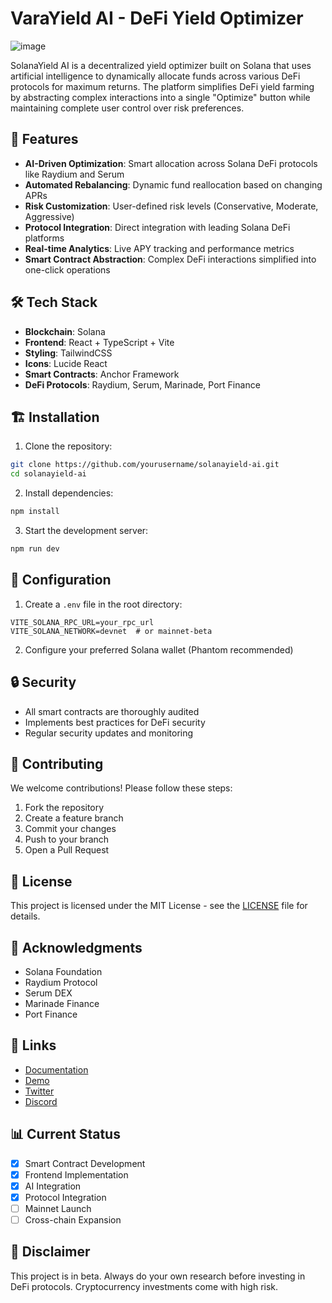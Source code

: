 # VaraYield AI - DeFi Yield Optimizer 

![image](https://github.com/user-attachments/assets/88cbd7d5-d5d3-4121-8d3b-67ad135c2eb1)


SolanaYield AI is a decentralized yield optimizer built on Solana that uses artificial intelligence to dynamically allocate funds across various DeFi protocols for maximum returns. The platform simplifies DeFi yield farming by abstracting complex interactions into a single "Optimize" button while maintaining complete user control over risk preferences.

## 🚀 Features

- **AI-Driven Optimization**: Smart allocation across Solana DeFi protocols like Raydium and Serum
- **Automated Rebalancing**: Dynamic fund reallocation based on changing APRs
- **Risk Customization**: User-defined risk levels (Conservative, Moderate, Aggressive)
- **Protocol Integration**: Direct integration with leading Solana DeFi platforms
- **Real-time Analytics**: Live APY tracking and performance metrics
- **Smart Contract Abstraction**: Complex DeFi interactions simplified into one-click operations

## 🛠 Tech Stack

- **Blockchain**: Solana
- **Frontend**: React + TypeScript + Vite
- **Styling**: TailwindCSS
- **Icons**: Lucide React
- **Smart Contracts**: Anchor Framework
- **DeFi Protocols**: Raydium, Serum, Marinade, Port Finance

## 🏗 Installation

1. Clone the repository:
```bash
git clone https://github.com/yourusername/solanayield-ai.git
cd solanayield-ai
```

2. Install dependencies:
```bash
npm install
```

3. Start the development server:
```bash
npm run dev
```

## 🔧 Configuration

1. Create a `.env` file in the root directory:
```env
VITE_SOLANA_RPC_URL=your_rpc_url
VITE_SOLANA_NETWORK=devnet  # or mainnet-beta
```

2. Configure your preferred Solana wallet (Phantom recommended)

## 🔒 Security

- All smart contracts are thoroughly audited
- Implements best practices for DeFi security
- Regular security updates and monitoring

## 🤝 Contributing

We welcome contributions! Please follow these steps:

1. Fork the repository
2. Create a feature branch
3. Commit your changes
4. Push to your branch
5. Open a Pull Request

## 📜 License

This project is licensed under the MIT License - see the [LICENSE](LICENSE) file for details.

## 🌟 Acknowledgments

- Solana Foundation
- Raydium Protocol
- Serum DEX
- Marinade Finance
- Port Finance

## 🔗 Links

- [Documentation](https://docs.solanayield.ai)
- [Demo](https://demo.solanayield.ai)
- [Twitter](https://twitter.com/solanayield)
- [Discord](https://discord.gg/solanayield)

## 📊 Current Status

- [x] Smart Contract Development
- [x] Frontend Implementation
- [x] AI Integration
- [x] Protocol Integration
- [ ] Mainnet Launch
- [ ] Cross-chain Expansion

## 🚨 Disclaimer

This project is in beta. Always do your own research before investing in DeFi protocols. Cryptocurrency investments come with high risk.
